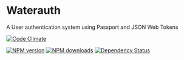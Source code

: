 # Waterauth
A User authentication system using Passport and JSON Web Tokens

<!-- [![Build Status][travis-image]][travis-url] -->
[![Code Climate][climate-image]][climate-url]
<!-- [![Coverage Status][coverage-image]][coverage-url] -->
[![NPM version][npm-version-image]][npm-url]
[![NPM downloads][npm-downloads-image]][npm-url]
[![Dependency Status][dependency-image]][dependency-url]


[license-image]: http://img.shields.io/badge/license-MIT-blue.svg
[license-url]: LICENSE

[npm-url]: https://npmjs.org/package/waterauth
[npm-version-image]: http://img.shields.io/npm/v/waterauth.svg
[npm-downloads-image]: http://img.shields.io/npm/dm/waterauth.svg

[travis-url]: https://travis-ci.org/noriah/waterauth
[travis-image]: http://img.shields.io/travis/noriah/waterauth.svg

[coverage-image]: http://img.shields.io/coveralls/noriah/waterauth/master.svg
[coverage-url]: https://coveralls.io/r/noriah/waterauth?branch=master

[climate-image]: http://img.shields.io/codeclimate/github/noriah/waterauth.svg
[climate-url]: https://codeclimate.com/github/noriah/waterauth

[dependency-image]: http://img.shields.io/gemnasium/noriah/waterauth.svg
[dependency-url]: https://gemnasium.com/noriah/waterauth

